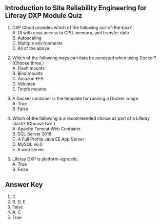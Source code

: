 ## Introduction to Site Reliability Engineering for Liferay DXP Module Quiz

1. DXP Cloud provides which of the following out-of-the-box?<br />
    A. UI with easy access to CPU, memory, and transfer data<br />
    B. Autoscaling<br />
    C. Multiple environments<br />
    D. All of the above<br />

2. Which of the following ways can data be persisted when using Docker? (Choose three.)<br />
    A. Flash mounts<br />
    B. Bind mounts<br />
    C. Amazon EFS<br />
    D. Volumes<br />
    E. Tmpfs mounts

3. A Docker container is the template for running a Docker image.<br /> 
    A. True<br />
    B. False

4. Which of the following is a recommended choice as part of a Liferay stack? (Choose two.)<br />
    A. Apache Tomcat Web Container<br />
    B. SQL Server 2018<br />
    C. A Full Profile Java EE App Server<br />
    D. MySQL v6.0<br />
    E. A web server

5. Liferay DXP is platform-agnostic.<br /> 
    A. True<br />
    B. False

<div class="page"></div>

## Answer Key 

1. D
2. B, D, E
3. False
4. A, C
5. True

